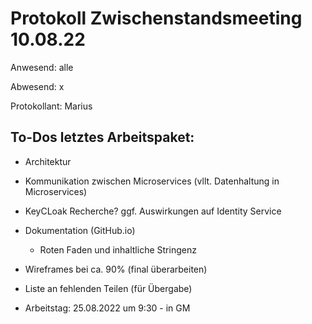 # Protokoll Zwischenstandsmeeting 10.08.22

Anwesend: alle

Abwesend: x

Protokollant: Marius

## To-Dos letztes Arbeitspaket:

- Architektur
- Kommunikation zwischen Microservices (vllt. Datenhaltung in Microservices) 
- KeyCLoak Recherche? ggf. Auswirkungen auf Identity Service
- Dokumentation (GitHub.io) 
  - Roten Faden und inhaltliche Stringenz

- Wireframes bei ca. 90% (final überarbeiten)
- Liste an fehlenden Teilen (für Übergabe)

- Arbeitstag: 25.08.2022 um 9:30 - in GM

